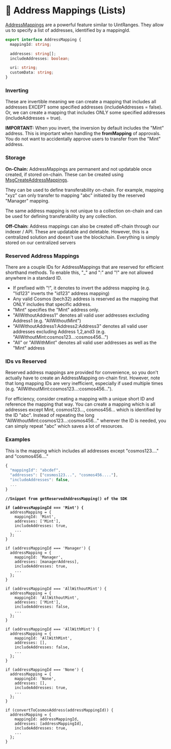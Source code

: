 # 📧 Address Mappings (Lists)

[AddressMappings](https://bitbadges.github.io/bitbadgesjs/packages/proto/docs/interfaces/AddressMapping.html) are a powerful feature similar to UintRanges. They allow us to specify a list of addresses, identified by a mappingId.



```typescript
export interface AddressMapping {
  mappingId: string;

  addresses: string[];
  includeAddresses: boolean;

  uri: string; 
  customData: string;
}
```

### Inverting

These are invertible meaning we can create a mapping that includes all addresses EXCEPT some specified addresses (includeAddresses = false). Or, we can create a mapping that includes ONLY some specified addresses (includeAddresses = true).

**IMPORTANT:** When you invert, the inversion by default includes the "Mint" address. This is important when handling the **fromMapping** of approvals. You do not want to accidentally approve users to transfer from the "Mint" address.



### **Storage**

**On-Chain:** AddressMappings are permanent and not updatable once created, if stored on-chain. These can be created using [MsgCreateAddressMappings](cosmos-msgs.md).

They can be used to define transferability on-chain. For example, mapping "xyz" can only transfer to mapping "abc" initiated by the reserved "Manager" mapping.

The same address mapping is not unique to a collection on-chain and can be used for defining transferability by any collection.

**Off-Chain:** Address mappings can also be created off-chain through our indexer / API. These are updatable and deletable. However, this is a centralized solution and doesn't use the blockchain. Everything is simply stored on our centralized servers

### **Reserved Address Mappings**

There are a couple IDs for AddressMappings that are reserved for efficient shorthand methods. To enable this, "\_" and ":" and "!" are not allowed anywhere in a standard ID.

* If prefixed with "!", it denotes to invert the address mapping (e.g. "!id123" inverts the "id123" address mapping)
* Any valid Cosmos (bech32) address is reserved as the mapping that ONLY includes that specific address.
* "Mint" specifies the "Mint" address only.
* "AllWithoutAddress1" denotes all valid user addresses excluding Address1 (e.g. "AllWithoutMint")
* "AllWithoutAddress1:Address2:Address3" denotes all valid user addresses excluding Address 1,2,and3 (e.g. "AllWithoutMint:cosmos123...:cosmos456...")
* "All" or "AllWithMint" denotes all valid user addresses as well as the "Mint" address

### IDs vs Reserved

Reserved address mappings are provided for convenience, so you don't actually have to create an AddressMapping on-chain first. However, note that long mapping IDs are very inefficient, especially if used multiple times (e.g.  "AllWithoutMint:cosmos123...:cosmos456...").&#x20;

For efficiency, consider creating a mapping with a unique short ID and reference the mapping that way. You can create a mapping which is all addresses except Mint, cosmos123..., cosmos456... which is identified by the ID "abc". Instead of repeating the long "AllWithoutMint:cosmos123...:cosmos456..." wherever the ID is needed, you can simply repeat "abc" which saves a lot of resources.

### Examples

This is the mapping which includes all addresses except "cosmos123...." and "cosmos456...."

```typescript
{
  "mappingId": "abcdef",
  "addresses": ["cosmos123...", "cosmos456...."],
  "includeAddresses": false,
  ...
}
```

<pre class="language-typescript"><code class="lang-typescript"><strong>//Snippet from getReservedAddressMapping() of the SDK
</strong><strong>
</strong><strong>if (addressMappingId === 'Mint') {
</strong>  addressMapping = {
    mappingId: 'Mint',
    addresses: ['Mint'],
    includeAddresses: true,
    ...
  };
}

if (addressMappingId === 'Manager') {
  addressMapping = {
    mappingId: 'Manager',
    addresses: [managerAddress],
    includeAddresses: true,
    ...
  };
}

if (addressMappingId === 'AllWithoutMint') {
  addressMapping = {
    mappingId: 'AllWithoutMint',
    addresses: ['Mint'],
    includeAddresses: false,
    ...
  };
}

if (addressMappingId === 'AllWithMint') {
  addressMapping = {
    mappingId: 'AllWithMint',
    addresses: [],
    includeAddresses: false,
    ...
  };
}

if (addressMappingId === 'None') {
  addressMapping = {
    mappingId: 'None',
    addresses: [],
    includeAddresses: true,
    ...
  };
}

if (convertToCosmosAddress(addressMappingId)) {
  addressMapping = {
    mappingId: addressMappingId,
    addresses: [addressMappingId],
    includeAddresses: true,
    ...
  };
}
</code></pre>
